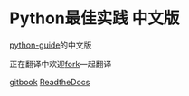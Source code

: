 Python最佳实践 中文版
============================
[python-guide](https://github.com/kennethreitz/python-guide)的中文版

正在翻译中欢迎[fork](https://github.com/mtunique/python-guide)一起翻译

[gitbook](http://mtunique.gitbooks.io/python-guide/)
[ReadtheDocs](http://python-guide-zh-cn.readthedocs.org/zh/latest/)
